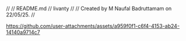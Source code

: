 //
//  README.md
//  livanty
//
//  Created by M Naufal Badruttamam on 22/05/25.
//

https://github.com/user-attachments/assets/a959f0f1-c6f4-4153-ab24-14140a9714c7
